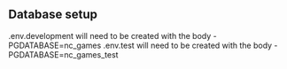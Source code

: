 ## Database setup

.env.development will need to be created with the body - PGDATABASE=nc_games
.env.test will need to be created with the body - PGDATABASE=nc_games_test
